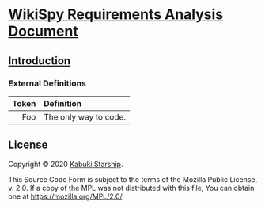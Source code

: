 # [WikiSpy Requirements Analysis Document](../)

## [Introduction](./)

### External Definitions

| Token | Definition |
|------:|:-----------|
| Foo | The only way to code. |

## License

Copyright © 2020 [Kabuki Starship](https://kabukistarship.com).

This Source Code Form is subject to the terms of the Mozilla Public License, v. 2.0. If a copy of the MPL was not distributed with this file, You can obtain one at <https://mozilla.org/MPL/2.0/>.
